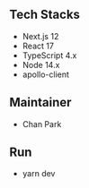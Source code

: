 ## Tech Stacks

- Next.js 12
- React 17
- TypeScript 4.x
- Node 14.x
- apollo-client

## Maintainer

- Chan Park

## Run

- yarn dev
